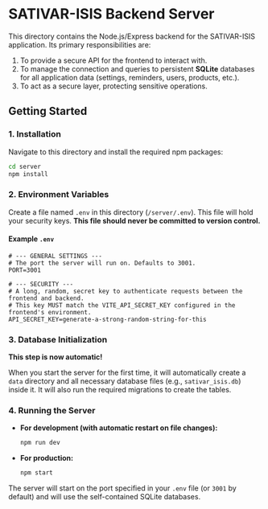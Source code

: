 # SATIVAR-ISIS Backend Server

This directory contains the Node.js/Express backend for the SATIVAR-ISIS application. Its primary responsibilities are:

1.  To provide a secure API for the frontend to interact with.
2.  To manage the connection and queries to persistent **SQLite** databases for all application data (settings, reminders, users, products, etc.).
3.  To act as a secure layer, protecting sensitive operations.

## Getting Started

### 1. Installation

Navigate to this directory and install the required npm packages:

```bash
cd server
npm install
```

### 2. Environment Variables

Create a file named `.env` in this directory (`/server/.env`). This file will hold your security keys. **This file should never be committed to version control.**

#### Example `.env`

```env
# --- GENERAL SETTINGS ---
# The port the server will run on. Defaults to 3001.
PORT=3001

# --- SECURITY ---
# A long, random, secret key to authenticate requests between the frontend and backend.
# This key MUST match the VITE_API_SECRET_KEY configured in the frontend's environment.
API_SECRET_KEY=generate-a-strong-random-string-for-this
```

### 3. Database Initialization

**This step is now automatic!**

When you start the server for the first time, it will automatically create a `data` directory and all necessary database files (e.g., `sativar_isis.db`) inside it. It will also run the required migrations to create the tables.

### 4. Running the Server

-   **For development (with automatic restart on file changes):**
    ```bash
    npm run dev
    ```

-   **For production:**
    ```bash
    npm start
    ```

The server will start on the port specified in your `.env` file (or `3001` by default) and will use the self-contained SQLite databases.
